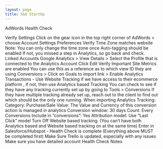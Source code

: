 ```yaml
---
layout: page
title: S&O StartUp
---
```


AdWords Health Check

Verify Settings
Click on the gear icon in the top right corner of AdWords > choose Account Settings
Preferences
Verify Time Zone matches website
Note: You can only change the time zone once
Auto-tagging should be enabled
If not, you missed a step in Analytics, so go back and check.
Linked Accounts
Google Analytics > View Details > Select the Profile that is connected to the Analytics Account
Click Edit
Verify Important Site Metrics are enabled
You can use this as a reference as to which view ID they are using
Conversions > Click on Goals to import link > Enable Analytics Transactions - Use Website Tracking if we have access to their ecommerce platform , if not, then use Analytics based Tracking
You can check to see if they have any tracking currently set up by going to Tools > Conversions
If they have multiple tracking already set up, reach out to the client to find out which should be the only one running.
When importing Analytics Tracking:
Category: Purchase/Sale
Value: The Value and Currency of this conversion action is managed in analytics
Conversion window: 30 days
Count: Every Conversions
Include in “conversions”: Yes
Attribution model: Use “Last Click” model
Turn Off Website based tracking. (You can’t have both Analytics based and Website based tracking on at the same time)
Enter in Salesforce/Hubspot - Health Check is complete (Everything above MUST be completed first)
Make Sure Trello is updated, especially with any issues
Make sure you have detailed account Health Check Notes
